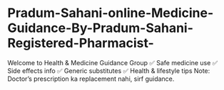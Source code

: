 # Pradum-Sahani-online-Medicine-Guidance-By-Pradum-Sahani-Registered-Pharmacist-
Welcome to Health &amp; Medicine Guidance Group   ✅ Safe medicine use   ✅ Side effects info   ✅ Generic substitutes   ✅ Health &amp; lifestyle tips    Note: Doctor’s prescription ka replacement nahi, sirf guidance.
